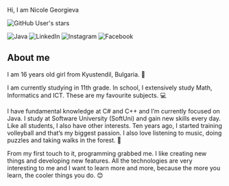 Hi, I am Nicole Georgieva

![GitHub User's stars](https://img.shields.io/github/stars/NicoleNG18?style=social)

![Java](https://img.shields.io/badge/java-orange?style=for-the-badge&logo=java&logoColor=white)
![LinkedIn](https://img.shields.io/badge/LinkedIn-blue?style=for-the-badge&logo=LinkedIn&logoColor=white)
![Instagram](https://img.shields.io/badge/instagram-purple?style=for-the-badge&logo=instagram&logoColor=white)
![Facebook](https://img.shields.io/badge/facebook-blue?style=for-the-badge&logo=facebook&logoColor=white)

About me
-------------------------------------------------------------------------------------------------------------------------------------------------------------------

I am 16 years old girl from Kyustendil, Bulgaria. 👧

I am currently studying in 11th grade.  In school, I extensively study Math, Informatics and ICT. These are 
my favourite subjects. 💻

I have fundamental knowledge at C# and C++ and I’m currently focused on Java. I study at Software University (SoftUni) and gain new skills every day.
Like all students, I also have other interests. Ten years ago, I started training volleyball and that’s my biggest passion. I also love listening to music, doing puzzles and taking walks in the forest. 🏐

From my first touch to it, programming grabbed me. I like creating new things and developing new features. All the technologies are very interesting to me and I want to learn more and more, because the more you learn, the cooler things you do. 😊

